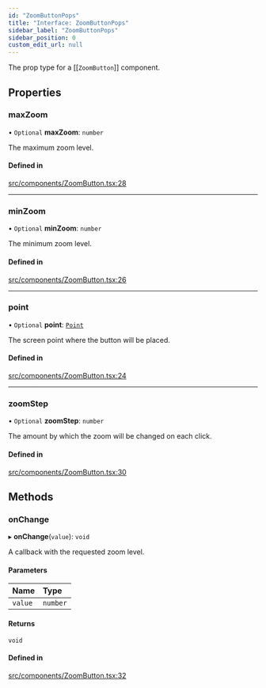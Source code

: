 ```yaml
---
id: "ZoomButtonPops"
title: "Interface: ZoomButtonPops"
sidebar_label: "ZoomButtonPops"
sidebar_position: 0
custom_edit_url: null
---
```


The prop type for a [[`ZoomButton`]] component.

## Properties

### maxZoom

• `Optional` **maxZoom**: `number`

The maximum zoom level.

#### Defined in

[src/components/ZoomButton.tsx:28](https://github.com/rob-blackbourn/jetblack-map/blob/b3b8376/src/components/ZoomButton.tsx#L28)

___

### minZoom

• `Optional` **minZoom**: `number`

The minimum zoom level.

#### Defined in

[src/components/ZoomButton.tsx:26](https://github.com/rob-blackbourn/jetblack-map/blob/b3b8376/src/components/ZoomButton.tsx#L26)

___

### point

• `Optional` **point**: [`Point`](../modules.md#point)

The screen point where the button will be placed.

#### Defined in

[src/components/ZoomButton.tsx:24](https://github.com/rob-blackbourn/jetblack-map/blob/b3b8376/src/components/ZoomButton.tsx#L24)

___

### zoomStep

• `Optional` **zoomStep**: `number`

The amount by which the zoom will be changed on each click.

#### Defined in

[src/components/ZoomButton.tsx:30](https://github.com/rob-blackbourn/jetblack-map/blob/b3b8376/src/components/ZoomButton.tsx#L30)

## Methods

### onChange

▸ **onChange**(`value`): `void`

A callback with the requested zoom level.

#### Parameters

| Name | Type |
| :------ | :------ |
| `value` | `number` |

#### Returns

`void`

#### Defined in

[src/components/ZoomButton.tsx:32](https://github.com/rob-blackbourn/jetblack-map/blob/b3b8376/src/components/ZoomButton.tsx#L32)
